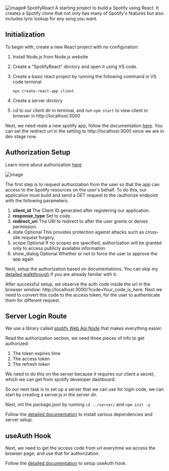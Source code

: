 ![image](https://github.com/user-attachments/assets/0fbf9536-f1fa-4cae-8273-094f3f8d1f21)# SpotifyReact
A starting project to build a Spotify using React. It creates a Spotify clone that not only has many of Spotify's features but also includes lyric lookup for any song you want.


## Initialization
To begin with, create a new React project with no configuration:
  1. Install Node.js from Node.js website
  2. Create a "SpotifyReact" dirctory and open it using VS code.
  3. Create a basic react project by running the following command in VS code terminal
     
     ```npx create-react-app client```
  5. Create a server dirctory
  6. cd to our client dir in terminal, and run ```npm start``` to view client in browser in http://localhost:3000

Next, we need reate a new spotify app, follow the documentation [here](https://developer.spotify.com/documentation/web-api/concepts/apps). You can set the redirect url in the setting to http://localhost:3000 since we are in dev stage now. 

## Authorization Setup
Learn more about authorization [here](https://developer.spotify.com/documentation/web-api/concepts/authorization)

![image](https://github.com/user-attachments/assets/fae6d95a-5349-44a8-9ddf-973701410f70)

The first step is to request authorization from the user so that the app can access to the Spotify resources on the user's behalf. To do this, our application must build and send a GET request to the /authorize endpoint with the following parameters:
  1. **client_id**	The Client ID generated after registering our application.
  2. **response_type**	Set to code.
  3. **redirect_uri**	The URI to redirect to after the user grants or denies permission.
  4. state	Optional	This provides protection against attacks such as cross-site request forgery.
  5. scope	Optional	If no scopes are specified, authorization will be granted only to access publicly available information
  6. show_dialog	Optional Whether or not to force the user to approve the app again

Next, setup the authorization based on documentations. You can skip my [detailed walkthrough](https://github.com/1996LimingWei/SpotifyReact/blob/d13b6d33703ab9844b48cb95d4ec1dbcc9dd7efd/AuthorizationSetupDetails.md) if you are already familar with it.

After successful setup, we observe the auth code inside the url in the browser window:
http://localhost:3000/?code=Your_code_is_here. Next we need to convert this code to the access token, for the user to authenticate them for different request.

## Server Login Route

We use a library called [spotify Web Api Node](https://www.npmjs.com/package/spotify-web-api-node) that makes everything easier.

Read the authorization section, we need three pieces of info to get authorized:
  1. The token expires time
  2. The access token
  3. The refresh token

We need to do this on the server because it requires our client a secret, which we can get from spotify developer dashboard.

So our next task is to set up a server that we can use for login code, we can start by creating a server.js in the server dir. 

Next, init the package.json by running ```cd ../server/``` and ```npm init -y```

Follow the [detailed documentation](https://github.com/1996LimingWei/SpotifyReact/blob/c37e576c3d7f160f458fe595f4b518e9da9f95ac/ServerLoginRoute.md) to install various dependencies and server setup. 

## useAuth Hook

Next, we need to get the access code from url everytime we access the browser page, and use that for authorization. 

Follow the [detailed documentation](https://github.com/1996LimingWei/SpotifyReact/blob/c37e576c3d7f160f458fe595f4b518e9da9f95ac/ServerLoginRoute.md) to setup useAuth hook. 




